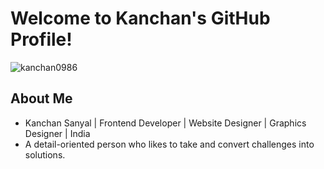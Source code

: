 # Welcome to Kanchan's GitHub Profile!
<p align="left"> <img src="https://komarev.com/ghpvc/?username=kanchan0986&label=Profile%20views&color=0e75b6&style=flat" alt="kanchan0986" /> </p>

## About Me

- Kanchan Sanyal  |  Frontend Developer  |  Website Designer  |  Graphics Designer  |  India 
- A detail-oriented person who likes to take and convert challenges into solutions.

<!--
**kanchan0986/kanchan0986** is a ✨ _special_ ✨ repository because its `README.md` (this file) appears on your GitHub profile.

Here are some ideas to get you started:

- 🔭 I’m currently working on ...
- 🌱 I’m currently learning ...
- 👯 I’m looking to collaborate on ...
- 🤔 I’m looking for help with ...
- 💬 Ask me about ...
- 📫 How to reach me: ...
- 😄 Pronouns: ...
- ⚡ Fun fact: ...
-->
